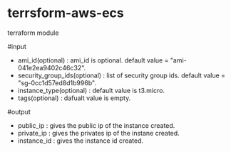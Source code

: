 # terrsform-aws-ecs
terraform module

#input 

* ami_id(optional) : ami_id is optional. default value = "ami-041e2ea9402c46c32".
* security_group_ids(optional) : list of security group ids. default value = "sg-0cc1d57ed8d1b996b".
* instance_type(optional) : default value is t3.micro.
* tags(optional) : dafualt value is empty.


#output

* public_ip : gives the public ip of the instance created.
* private_ip : gives the privates ip of the instane created.
* instance_id : gives the instance id created.
